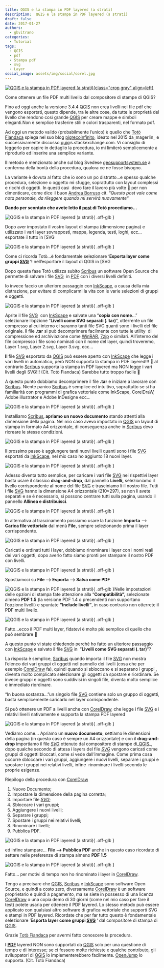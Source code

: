 ```yaml
---
title: QGIS e la stampa in PDF layered (a strati)
description:  QGIS e la stampa in PDF layered (a strati)
draft: false
date: 2017-01-27
authors:
  - gbvitrano
categories:
  - Tutorial
tags:
  - QGIS
  - pdf
  - Stampa pdf
  - svg
  - Layer
social_image: assets/img/social/corel.jpg
--- 
```

<style>.md-typeset code { background-color: #fff0;}  </style>
[![QGIS e la stampa in PDF layered (a strati)](../../../assets/img/social/corel.jpg "QGIS e la stampa in PDF layered (a strati)" ){class="crop gray" align=left}](index.md) 

Come ottenere un file PDF multi livello dal compositore di stampe di QGIS?

Fino ad oggi anche la versione 3.4.4 [QGIS](https://www.qgis.org/it/site/forusers/download.html) non crea livelli nei file pdf che vengono esportati, questo dipende, tra le altre cose, da tutte le proprietà del livello che rendono così grande [QGIS](https://www.qgis.org/it/site/forusers/download.html) per creare mappe e simboli eleganti.Non è semplice trasferire stili e colori trasparenti, nel formato pdf.

Ad oggi un metodo valido (probabilmente l’unico) è quello che [Totò Fiandaca](https://twitter.com/totofiandaca)  spiega nel suo blog [pigrecoinfinito](https://pigrecoinfinito.wordpress.com/2016/10/01/qgis-e-la-stampa-in-pdf-layered-a-strati/), <!-- more -->ideato nel 2015 da_magerlin_ e successivamente discusso [qui](http://gis.stackexchange.com/questions/7078/can-qgis-preserve-layers-when-exporting-to-pdf)gis.stackexchange.com. Vi consiglio di leggerlo per capire in dettaglio la procedura, io mi limiterò semplicemente a riprodurlo ed inserire una semplice variante.

Il metodo è menzionato anche sul blog Svedese [geosupportsystem.se](https://geosupportsystem.se/2018/12/19/pdf-karta-med-lager/?fbclid=IwAR3_VmJ8qPbfdZqlDnfAwVazMVC4wm3YtwFamPEpsubHh-6GKsEHGJ5VzjM) a conferma della bontà della procedura, qualora ce ne fosse bisogno.

La variante è dovuta al fatto che io sono un po distratto…e spesso qualche procedura, selezione o oggetto mi sfugge, soprattutto con layout complessi e ricchi di oggetti. In questi casi  devo fare il lavoro più volte 🙂 per non dimenticare, come dice il buon [Andrea Borruso](https://twitter.com/aborruso) cit. “_Questo post vale come nota personale, da rileggere quando mi servirà nuovamente_“

**Dando per scontato che avete letto il [post](https://pigrecoinfinito.wordpress.com/2016/10/01/qgis-e-la-stampa-in-pdf-layered-a-strati/) di Totò procediamo…**

![QGIS e la stampa in PDF layered (a strati)](screenshot.147_01.webp "QGIS e la stampa in PDF layered (a strati)"){ .off-glb }

Dopo aver impostato il vostro layout di stampa (dimensione pagina) e utilizzato i vari layer sovrapposti, mappa, legenda, testi, loghi, ecc… esportate il tutto in [SVG

![QGIS e la stampa in PDF layered (a strati)](screenshot.148_03.webp "QGIS e la stampa in PDF layered (a strati)"){ .off-glb }

Come ci ricorda Totò…è fondamentale selezionare ‘**Esporta layer come gruppi [SVG](https://it.wikipedia.org/wiki/Scalable_Vector_Graphics)** ‘! nell’esportare il layout di QGIS in [SVG

Dopo questa fase Totò utilizza subito [Scribus](https://www.scribus.net/) un software Open Source che permette di salvare i file [SVG](https://it.wikipedia.org/wiki/Scalable_Vector_Graphics)  in [PDF](https://acrobat.adobe.com/it/it/acrobat/about-adobe-pdf.html) con i diversi livelli definiti.

Io invece faccio un ulteriore passaggio con [InkScape](https://inkscape.org/it/), a causa della mia distrazione, per evitare di complicarmi la vita con le varie selezioni di gruppi e oggetti.

![QGIS e la stampa in PDF layered (a strati)](screenshot.150.webp "QGIS e la stampa in PDF layered (a strati)"){ .off-glb }

Aprite il file [SVG](https://it.wikipedia.org/wiki/Scalable_Vector_Graphics)  con [InkScape](https://inkscape.org/it/) e salvate una “**copia con nome**…” selezionare l’opzione “**Livelli come SVG separati (. tar)**“, otterrente un file compresso al cui interno ci saranno tanti file SVG quanti sono i livelli del file originale. Il file **.tar** si può decomprimere facilmente con tutte le utility  di compressione ed archiviazione come [WinRAR](https://www.winrar.it/), [7zip](https://www.7-zip.org/) o similari. All’interno del file compresso i file sono nominati con il nome del layer, quindi troveremo, Layer 1.svg, Layer 2.svg, Layer 3.svg, ecc…

**I**l file [SVG](https://it.wikipedia.org/wiki/Scalable_Vector_Graphics) esportato da [QGIS](https://www.qgis.org/it/site/forusers/download.html) può essere aperto con [InkScape](https://inkscape.org/it/) che legge i vari livelli in automatico, però NON supporta la stampa in PDF layered!!! 🙁 al contrario [Scribus](https://www.scribus.net/) supporta la stampa in PDF layered ma NON legge i vari livelli degli SVG!!! (Cit. Totò Fiandaca) Sarebbe tutto troppo facile 🙂

A questo punto dobbiamo decomprimere il file **.tar** e iniziare a lavorare con [Scribus](https://www.scribus.net/). Niente panico [Scribus](https://www.scribus.net/) è semplice ed intuitivo, soprattutto se si ha familiarità con programmi di grafica vettoriale come InkScape, CorelDraW,  Adobe illustrator e Adobe InDesigne ecc…

![QGIS e la stampa in PDF layered (a strati)](screenshot.151.webp "QGIS e la stampa in PDF layered (a strati)"){ .off-glb }

Installiamo [Scribus](https://www.scribus.net/)**, apriamo un nuovo documento** stando attenti alla dimensione della pagina. Nel mio caso avevo impostato in [QGIS](https://www.qgis.org/it/site/forusers/download.html) un layout di stampa in formato A4 orizzontale, di conseguenza anche in [Scribus](https://www.scribus.net/) devo ricreare le stesse condizioni.

![QGIS e la stampa in PDF layered (a strati)](screenshot.152.webp "QGIS e la stampa in PDF layered (a strati)"){ .off-glb }

Il prossimo passo è aggiungere tanti nuovi livelli quanti sono i file [SVG](https://it.wikipedia.org/wiki/Scalable_Vector_Graphics) esportati da [InkScape](https://inkscape.org/it/), nel mio caso ho aggiunto 18 nuovi layer.

![QGIS e la stampa in PDF layered (a strati)](screenshot.153.webp "QGIS e la stampa in PDF layered (a strati)"){ .off-glb }

Adesso diventa tutto semplice, per caricare i vari file [SVG](https://it.wikipedia.org/wiki/Scalable_Vector_Graphics) nei rispettivi layer basta usare il classico **drag-and-drop**, dal pannello **Livelli,** selezioniamo il livello corrispondente al nome del file [SVG](https://it.wikipedia.org/wiki/Scalable_Vector_Graphics) e trasciniamo li il nostro file. Tutti i file [SVG](https://it.wikipedia.org/wiki/Scalable_Vector_Graphics) hanno la dimensione A4 orizzontale (210×297), se non li avete separati e se è necessario, si possono centrare tutti sulla pagina, usando il pannello **Allinea e distribuisci**.

![QGIS e la stampa in PDF layered (a strati)](screenshot.160.webp "QGIS e la stampa in PDF layered (a strati)"){ .off-glb }

In alternativa al trascinamento possiamo usare la funzione **Importa** –> **Carica file vettoriale** dal menù **File,** sempre selezionando prima il layer corrispondente.

![QGIS e la stampa in PDF layered (a strati)](screenshot.154a.webp "QGIS e la stampa in PDF layered (a strati)"){ .off-glb }

Caricati e ordinati tutti i layer, dobbiamo rinominare i layer con i nomi reali dei vari oggetti, dopo averlo fatto siamo pronti per stampare il nostro PDF con livelli.

![QGIS e la stampa in PDF layered (a strati)](screenshot.155a.webp "QGIS e la stampa in PDF layered (a strati)"){ .off-glb }

Spostiamoci su **File –> Esporta –> Salva come PDF**

![QGIS e la stampa in PDF layered (a strati)](screenshot.157.webp "QGIS e la stampa in PDF layered (a strati)"){ .off-glb }Nelle impostazioni delle opzioni di stampa fate attenzione alla “**Compatibilità”,** selezionate almeno **PDF 1.5** (la versione PDF 1.4 o precendenti non supportano l’opzione livelli) e spuntate **“Include livelli”**, in caso contrario non otterrete il PDF multi livello.

![QGIS e la stampa in PDF layered (a strati)](screenshot.175.webp "QGIS e la stampa in PDF layered (a strati)"){ .off-glb }

Fatto…ecco il PDF multi layer, fidatevi è molto più semplice di quello che può sembrare 🙂

A questo punto vi state chiedendo perché ho fatto un ulteriore passaggio con [InkScape](https://inkscape.org/it/) e salvato il file [SVG](https://it.wikipedia.org/wiki/Scalable_Vector_Graphics) in  “**Livelli come SVG separati (. tar)**“?

La risposta è semplice, [Scribus](https://www.scribus.net/) quando importa il file [SVG](https://it.wikipedia.org/wiki/Scalable_Vector_Graphics) non mostra l’elenco dei vari gruppi di oggetti nel pannello dei livelli (cosa che per esempio [CorelDraw](https://www.coreldraw.com/it/) fa), quindi quando si sbloccano e si separano i gruppi , diventa molto complicato selezionare gli oggetti da spostare e riordinare. Se invece gruppi e oggetti sono suddivisi in singoli file, diventa molto semplice e immediato riordinare.

“In buona sostanza…”un singolo file [SVG](https://it.wikipedia.org/wiki/Scalable_Vector_Graphics) contiene solo un gruppo di oggetti, basta semplicemente caricarlo nel layer corrispondente.

Si può ottenere un PDF a livelli anche con [CorelDraw](https://www.coreldraw.com/it/), che legge i file [SVG](https://it.wikipedia.org/wiki/Scalable_Vector_Graphics) e i relativi livelli nativamente e supporta la stampa PDF layered

![QGIS e la stampa in PDF layered (a strati)](coreldraw.webp "QGIS e la stampa in PDF layered (a strati)"){ .off-glb }

Vediamo come… Apriamo un **nuovo documento**, settiamo le dimensioni della pagina (in questo caso è sempre un A4 orizzontale) e con il **drag–and–drop** importiamo il file _[SVG](https://it.wikipedia.org/wiki/Scalable_Vector_Graphics)_ ottenuto dal compositore di stampe di_[QGIS](https://www.qgis.org/it/site/forusers/download.html)_, dopo qualche secondo di attesa i layers del file _[SVG](https://it.wikipedia.org/wiki/Scalable_Vector_Graphics)_ vengono caricati come gruppi di oggetti bloccati, come si vede dall’immagine. Come prima cosa occorre sbloccare i vari gruppi, aggiungere i nuovi livelli, separare i gruppi e spostare i gruppi nei relativi livelli, infine  rinominare i livelli secondo le proprie esigenze.

Riepilogo della procedura con [CorelDraw](https://www.coreldraw.com/it/)

1. Nuovo Documento;
2. Impostare la dimensione della pagina corretta;
3. Importare file _[SVG](https://it.wikipedia.org/wiki/Scalable_Vector_Graphics)_;
4. Sbloccare i vari gruppi;
5. Aggiungere i nuovi livelli;
6. Separare i gruppi;
7. Spostare i gruppi nei relativi livelli;
8. Rinominare i livelli;
9. Pubblica PDF.

![QGIS e la stampa in PDF layered (a strati)](corel_02.webp "QGIS e la stampa in PDF layered (a strati)"){ .off-glb }

ed infine stampare… **File –> Pubblica PDF** anche in questo caso ricordate di settare nelle preferenze di stampa almeno **PDF 1.5**

![QGIS e la stampa in PDF layered (a strati)](corel_03.webp "QGIS e la stampa in PDF layered (a strati)"){ .off-glb }

Fatto… per motivi di tempo non ho rinominato i layer in [CorelDraw](https://www.coreldraw.com/it/).

Tengo a precisare che [QGIS](https://www.qgis.org/it/site/forusers/download.html), [Scribus](https://www.scribus.net/) e [InkScape](https://inkscape.org/it/) sono software Open Source, e quindi a costo zero, diversamente [CorelDraw](https://www.coreldraw.com/it/) è un software proprietario e quindi a pagamento, ma se siete in possesso di una licenza [CorelDraw](https://www.coreldraw.com/it/) o una copia demo di 30 giorni (come nel mio caso per fare il test) potete usarla per ottenere il PDF layered. Lo stesso metodo può essere applicato con qualsiasi altro software di grafica vettoriale che supporti SVG e stampi in PDF layered. Ricordate che per far tutto questo è fondamentale selezionare ‘**Esporta layer come gruppi [SVG](https://it.wikipedia.org/wiki/Scalable_Vector_Graphics)** ‘ dal compositore di stampa di [QGIS](https://www.qgis.org/it/site/forusers/download.html).

Grazie [Totò Fiandaca](https://twitter.com/totofiandaca) per avermi fatto conoscere la procedura.

I **[PDF](https://acrobat.adobe.com/it/it/acrobat/about-adobe-pdf.html)** layered NON sono supportati da [QGIS](https://www.qgis.org/it/site/forusers/download.html) solo per una questione di tempo e di interesse; se ci fossero molte richieste e qualche contributo, gli sviluppatori di [QGIS](https://www.qgis.org/it/site/forusers/download.html) lo implementerebbero facilmente. [OpenJump](http://openjump.org/) lo supporta. (Cit. Totò Fiandaca)